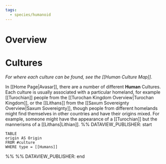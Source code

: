 ```yaml
---
tags:
  - species/humanoid
---
```

# Overview
# Cultures
*For where each culture can be found, see the [[Human Culture Map]]*.

In [[Home Page|Avasar]], there are a number of different **Human** Cultures. Each culture is usually associated with a particular homeland, for example [[Turochian]] people from the [[Turochan Kingdom Overview|Turochan Kingdom]], or the [[Lithans]] from the [[Saxum Sovereignty Overview|Saxum Sovereignty]], though people from different homelands might find themselves in other countries and have their origins mixed. For example, someone might have the appearance of a [[Turochian]] but the mannerisms of a [[Lithans|Lithian]].
%% DATAVIEW_PUBLISHER: start
```dataview
TABLE
origin AS Origin
FROM #culture 
WHERE type = [[Humans]]
```
%%
%% DATAVIEW_PUBLISHER: end